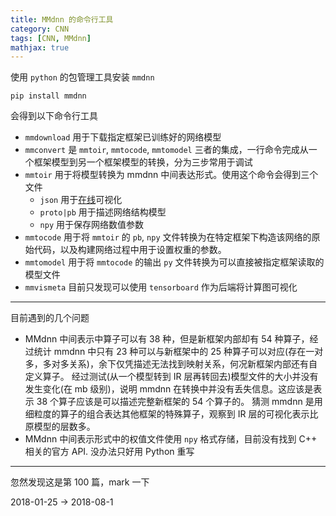 ```yaml
---
title: MMdnn 的命令行工具
category: CNN
tags: [CNN, MMdnn]
mathjax: true
---
```


使用 `python` 的包管理工具安装 `mmdnn`

```shell
pip install mmdnn
```

会得到以下命令行工具

- `mmdownload`
  用于下载指定框架已训练好的网络模型
- `mmconvert`
  是 `mmtoir`, `mmtocode`, `mmtomodel` 三者的集成，一行命令完成从一个框架模型到另一个框架模型的转换，分为三步常用于调试
- `mmtoir`
  用于将模型转换为 mmdnn 中间表达形式。使用这个命令会得到三个文件
  - `json` 用于[在线](http://mmdnn.eastasia.cloudapp.azure.com:8080/)可视化
  - `proto|pb` 用于描述网络结构模型
  - `npy` 用于保存网络数值参数
- `mmtocode`
  用于将 `mmtoir` 的 `pb`, `npy` 文件转换为在特定框架下构造该网络的原始代码，以及构建网络过程中用于设置权重的参数。
- `mmtomodel`
  用于将 `mmtocode` 的输出 `py` 文件转换为可以直接被指定框架读取的模型文件
- `mmvismeta`
  目前只发现可以使用 `tensorboard` 作为后端将计算图可视化

---

目前遇到的几个问题

- MMdnn 中间表示中算子可以有 38 种，但是新框架内部却有 54 种算子，经过统计 mmdnn 中只有 23 种可以与新框架中的 25 种算子可以对应(存在一对多，多对多关系)，余下仅凭描述无法找到映射关系，何况新框架内部还有自定义算子。
  经过测试(从一个模型转到 IR 层再转回去)模型文件的大小并没有发生变化(在 mb 级别)，说明 mmdnn 在转换中并没有丢失信息。这应该是表示 38 个算子应该是可以描述完整新框架的 54 个算子的。
  猜测 mmdnn 是用细粒度的算子的组合表达其他框架的特殊算子，观察到 IR 层的可视化表示比原模型的层数多。
- MMdnn 中间表示形式中的权值文件使用 `npy` 格式存储，目前没有找到 C++ 相关的官方 API.
  没办法只好用 Python 重写

---

忽然发现这是第 100 篇，mark 一下

2018-01-25 $\rightarrow$ 2018-08-1